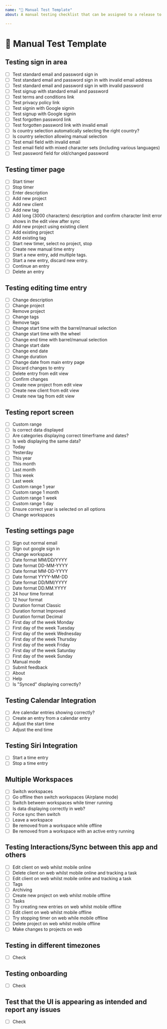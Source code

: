 ```yaml
---
name: "🐧 Manual Test Template"
about: A manual testing checklist that can be assigned to a release to track the progress of testing.

---
```


# 🐧 Manual Test Template

## Testing sign in area ##

- [ ] Test standard email and password sign in
- [ ] Test standard email and password sign in with invalid email address
- [ ] Test standard email and password sign in with invalid password
- [ ] Test signup with standard email and password
- [ ] Test terms and conditions link
- [ ] Test privacy policy link
- [ ] Test signin with Google signin
- [ ] Test signup with Google signin
- [ ] Test forgotten password link
- [ ] Test forgotten password link with invalid email
- [ ] Is country selection automatically selecting the right country?
- [ ] Is country selection allowing manual selection
- [ ] Test email field with invalid email
- [ ] Test email field with mixed character sets (including various languages)
- [ ] Test password field for old/changed password

## Testing timer page
- [ ] Start timer
- [ ] Stop timer
- [ ] Enter description
- [ ] Add new project
- [ ] Add new client
- [ ] Add new tag
- [ ] Add long (3000 characters) description and confirm character limit error shows in the edit view after sync
- [ ] Add new project using existing client
- [ ] Add existing project
- [ ] Add existing tag
- [ ] Start new timer, select no project, stop
- [ ] Create new manual time entry
- [ ] Start a new entry, add multiple tags.
- [ ] Start a new entry, discard new entry.
- [ ] Continue an entry
- [ ] Delete an entry

## Testing editing time entry
- [ ] Change description
- [ ] Change project
- [ ] Remove project
- [ ] Change tags
- [ ] Remove tags
- [ ] Change start time with the barrel/manual selection
- [ ] Change start time with the wheel
- [ ] Change end time with barrel/manual selection
- [ ] Change start date
- [ ] Change end date
- [ ] Change duration
- [ ] Change date from main entry page
- [ ] Discard changes to entry
- [ ] Delete entry from edit view
- [ ] Confirm changes
- [ ] Create new project from edit view
- [ ] Create new client from edit view
- [ ] Create new tag from edit view

## Testing report screen
- [ ] Custom range
- [ ] Is correct data displayed
- [ ] Are categories displaying correct timerframe and dates?
- [ ] Is web displaying the same data?
- [ ] Today
- [ ] Yesterday
- [ ] This year
- [ ] This month
- [ ] Last month
- [ ] This week
- [ ] Last week
- [ ] Custom range 1 year
- [ ] Custom range 1 month
- [ ] Custom range 1 week
- [ ] Custom range 1 day
- [ ] Ensure correct year is selected on all options
- [ ] Change workspaces

## Testing settings page
- [ ] Sign out normal email
- [ ] Sign out google sign in
- [ ] Change workspace
- [ ] Date format MM/DD/YYYY
- [ ] Date format DD-MM-YYYY
- [ ] Date format MM-DD-YYYY
- [ ] Date format YYYY-MM-DD
- [ ] Date format DD/MM/YYYY
- [ ] Date format DD.MM.YYYY
- [ ] 24 hour time format
- [ ] 12 hour format
- [ ] Duration format Classic
- [ ] Duration format Improved
- [ ] Duration format Decimal
- [ ] First day of the week Monday
- [ ] First day of the week Tuesday
- [ ] First day of the week Wednesday
- [ ] First day of the week Thursday
- [ ] First day of the week Friday
- [ ] First day of the week Saturday
- [ ] First day of the week Sunday
- [ ] Manual mode
- [ ] Submit feedback
- [ ] About
- [ ] Help
- [ ] Is "Synced" displaying correctly?

## Testing Calendar Integration
- [ ] Are calendar entries showing correctly?
- [ ] Create an entry from a calendar entry
- [ ] Adjust the start time
- [ ] Adjust the end time

## Testing Siri Integration
- [ ] Start a time entry
- [ ] Stop a time entry

## Multiple Workspaces
- [ ] Switch workspaces
- [ ] Go offline then switch workspaces (Airplane mode)
- [ ] Switch between workspaces while timer running
- [ ] Is data displaying correctly in web?
- [ ] Force sync then switch
- [ ] Leave a workspace
- [ ] Be removed from a workspace while offline
- [ ] Be removed from a workspace with an active entry running

## Testing Interactions/Sync between this app and others
- [ ] Edit client on web whilst mobile online
- [ ] Delete client on web whilst mobile online and tracking a task
- [ ] Edit client on web whilst mobile online and tracking a task
- [ ] Tags
- [ ] Archiving
- [ ] Create new project on web whilst mobile offline
- [ ] Tasks
- [ ] Try creating new entries on web whilst mobile offline
- [ ] Edit client on web whilst mobile offline
- [ ] Try stopping timer on web while mobile offline
- [ ] Delete project on web whilst mobile offline
- [ ] Make changes to projects on web

## Testing in different timezones

- [ ] Check

## Testing onboarding

- [ ] Check

## Test that the UI is appearing as intended and report any issues

- [ ] Check
